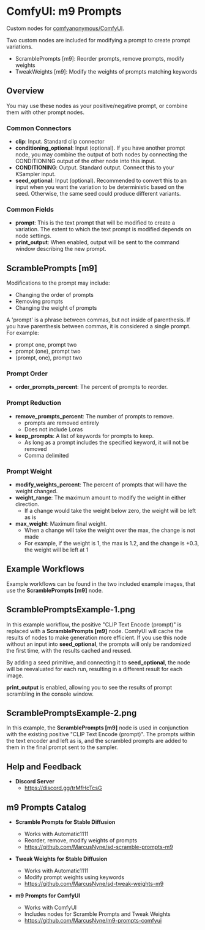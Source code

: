 # ComfyUI: m9 Prompts

Custom nodes for [comfyanonymous/ComfyUI](https://github.com/comfyanonymous/ComfyUI).

Two custom nodes are included for modifying a prompt to create prompt variations.
   * ScramblePrompts [m9]: Reorder prompts, remove prompts, modify weights
   * TweakWeights [m9]: Modify the weights of prompts matching keywords

## Overview

You may use these nodes as your positive/negative prompt, or combine them with other prompt nodes.

### Common Connectors

   * **clip**: Input. Standard clip connector
   * **conditioning_optional**: Input (optional). If you have another prompt node, you may combine the output of both nodes by connecting the CONDITIONING output of the other node into this input.
   * **CONDITIONING**: Output. Standard output. Connect this to your KSampler input.
   * **seed_optional**: Input (optional).  Recommended to convert this to an input when you want the variation to be deterministic based on the seed.  Otherwise, the same seed could produce different variants.

### Common Fields

   * **prompt**: This is the text prompt that will be modified to create a variation. The extent to which the text prompt is modified depends on node settings.
   * **print_output**: When enabled, output will be sent to the command window describing the new prompt.

## ScramblePrompts [m9] 

Modifications to the prompt may include:
   * Changing the order of prompts
   * Removing prompts
   * Changing the weight of prompts

A 'prompt' is a phrase between commas, but not inside of parenthesis.  If you have parenthesis between commas, it is considered a single prompt.  For example:
- prompt one, prompt two
- prompt (one), prompt two
- (prompt, one), prompt two

### Prompt Order

  * **order_prompts_percent**: The percent of prompts to reorder.

### Prompt Reduction

   * **remove_prompts_percent**: The number of prompts to remove.
     * prompts are removed entirely
     * Does not include Loras
   * **keep_prompts**: A list of keywords for prompts to keep.
     * As long as a prompt includes the specified keyword, it will not be removed
     * Comma delimited

### Prompt Weight

   * **modify_weights_percent**: The percent of prompts that will have the weight changed.
   * **weight_range**: The maximum amount to modify the weight in either direction.
     * If a change would take the weight below zero, the weight will be left as is
   * **max_weight**: Maximum final weight.
     * When a change will take the weight over the max, the change is not made
     * For example, if the weight is 1, the max is 1.2, and the change is +0.3, the weight will be left at 1

## Example Workflows

Example workflows can be found in the two included example images, that use the **ScramblePrompts [m9]** node.

## ScramblePromptsExample-1.png

In this example workflow, the positive "CLIP Text Encode (prompt)" is replaced with a **ScramblePrompts [m9]** node.  ComfyUI will cache the results of nodes to make generation more efficient.  If you use this node without an input into **seed_optional**, the prompts will only be randomized the first time, with the results cached and reused.

By adding a seed primitive, and connecting it to **seed_optional**, the node will be reevaluated for each run, resulting in a different result for each image.

**print_output** is enabled, allowing you to see the results of prompt scrambling in the console window.

## ScramblePromptsExample-2.png

In this example, the **ScramblePrompts [m9]** node is used in conjunction with the existing positive "CLIP Text Encode (prompt)".  The prompts within the text encoder and left as is, and the scrambled prompts are added to them in the final prompt sent to the sampler.

## Help and Feedback

   * **Discord Server**
     * https://discord.gg/trMfHcTcsG

## m9 Prompts Catalog

   * **Scramble Prompts for Stable Diffusion**
     * Works with Automatic1111
     * Reorder, remove, modify weights of prompts
     * https://github.com/MarcusNyne/sd-scramble-prompts-m9

   * **Tweak Weights for Stable Diffusion**
     * Works with Automatic1111
     * Modify prompt weights using keywords
     * https://github.com/MarcusNyne/sd-tweak-weights-m9

   * **m9 Prompts for ComfyUI**
     * Works with ComfyUI
     * Includes nodes for Scramble Prompts and Tweak Weights
     * https://github.com/MarcusNyne/m9-prompts-comfyui
